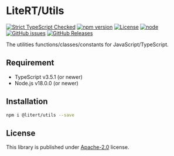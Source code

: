 # LiteRT/Utils

[![Strict TypeScript Checked](https://badgen.net/badge/TS/Strict "Strict TypeScript Checked")](https://www.typescriptlang.org)
[![npm version](https://img.shields.io/npm/v/@litert/utils.svg?colorB=brightgreen)](https://www.npmjs.com/package/@litert/utils "Stable Version")
[![License](https://img.shields.io/npm/l/@litert/utils.svg?maxAge=2592000?style=plastic)](https://github.com/litert/utils/blob/master/LICENSE)
[![node](https://img.shields.io/node/v/@litert/utils.svg?colorB=brightgreen)](https://nodejs.org/dist/latest-v8.x/)
[![GitHub issues](https://img.shields.io/github/issues/litert/utils.js.svg)](https://github.com/litert/utils.js/issues)
[![GitHub Releases](https://img.shields.io/github/release/litert/utils.js.svg)](https://github.com/litert/utils.js/releases "Stable Release")

The utilities functions/classes/constants for JavaScript/TypeScript.

## Requirement

- TypeScript v3.5.1 (or newer)
- Node.js v18.0.0 (or newer)

## Installation

```sh
npm i @litert/utils --save
```

## License

This library is published under [Apache-2.0](./LICENSE) license.

